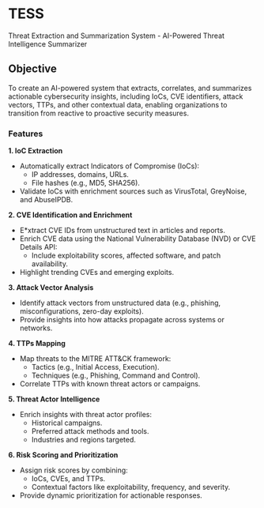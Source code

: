 # TESS
Threat Extraction and Summarization System - AI-Powered Threat Intelligence Summarizer

## Objective

To create an AI-powered system that extracts, correlates, and summarizes actionable cybersecurity insights, including IoCs, CVE identifiers, attack vectors, TTPs, and other contextual data, enabling organizations to transition from reactive to proactive security measures.


### Features

**1. IoC Extraction**

* Automatically extract Indicators of Compromise (IoCs):
    * IP addresses, domains, URLs.
    * File hashes (e.g., MD5, SHA256).
* Validate IoCs with enrichment sources such as VirusTotal, GreyNoise, and AbuseIPDB.

**2. CVE Identification and Enrichment**

* E*xtract CVE IDs from unstructured text in articles and reports.
* Enrich CVE data using the National Vulnerability Database (NVD) or CVE Details API:
    * Include exploitability scores, affected software, and patch availability.
* Highlight trending CVEs and emerging exploits.

**3. Attack Vector Analysis**

* Identify attack vectors from unstructured data (e.g., phishing, misconfigurations, zero-day exploits).
* Provide insights into how attacks propagate across systems or networks.

**4. TTPs Mapping**

* Map threats to the MITRE ATT&CK framework:
    * Tactics (e.g., Initial Access, Execution).
    * Techniques (e.g., Phishing, Command and Control).
* Correlate TTPs with known threat actors or campaigns.

**5. Threat Actor Intelligence**

* Enrich insights with threat actor profiles:
    * Historical campaigns.
    * Preferred attack methods and tools.
    *   Industries and regions targeted.

**6. Risk Scoring and Prioritization**

* Assign risk scores by combining:
    * IoCs, CVEs, and TTPs.
    * Contextual factors like exploitability, frequency, and severity.
* Provide dynamic prioritization for actionable responses.
